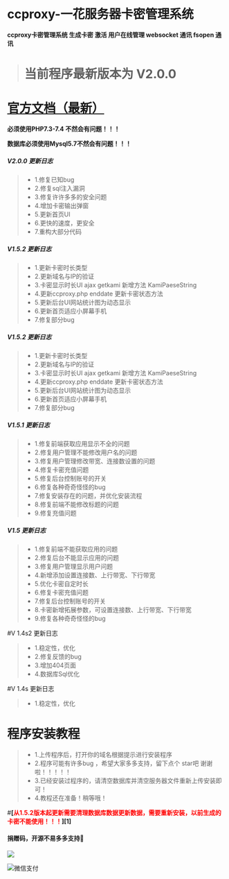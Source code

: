 # ccproxy-一花服务器卡密管理系统
**ccproxy卡密管理系统 生成卡密 激活 用户在线管理 websocket 通讯 fsopen 通讯** 

># 当前程序最新版本为 **V2.0.0**

# [**官方文档（最新）**](https://yeuxuan.github.io/ccproxy_kami/#/)

**必须使用PHP7.3-7.4 不然会有问题！！！**

**数据库必须使用Mysql5.7不然会有问题！！！**

##### V2.0.0 更新日志

> - 1.修复已知bug
> - 2.修复sql注入漏洞
> - 3.修复许许多多的安全问题
> - 4.增加卡密输出弹窗
> - 5.更新首页UI
> - 6.更快的速度，更安全
> - 7.重构大部分代码

##### V1.5.2 更新日志

> - 1.更新卡密时长类型
> - 2.更新域名与IP的验证
> - 3.卡密显示时长UI ajax getkami 新增方法 KamiPaeseString
> - 4.更新ccproxy.php enddate 更新卡密状态方法
> - 5.更新后台UI网站统计图为动态显示
> - 6.更新首页适应小屏幕手机
> - 7.修复部分bug

##### V1.5.2 更新日志

> - 1.更新卡密时长类型
> - 2.更新域名与IP的验证
> - 3.卡密显示时长UI ajax getkami 新增方法 KamiPaeseString
> - 4.更新ccproxy.php enddate 更新卡密状态方法
> - 5.更新后台UI网站统计图为动态显示
> - 6.更新首页适应小屏幕手机
> - 7.修复部分bug

##### V1.5.1 更新日志

> - 1.修复前端获取应用显示不全的问题
> - 2.修复用户管理不能修改用户名的问题
> - 3.修复用户管理修改带宽、连接数设置的问题
> - 4.修复卡密充值问题
> - 5.修复后台控制账号的开关
> - 6.修复各种奇奇怪怪的bug
> - 7.修复安装存在的问题，并优化安装流程
> - 8.修复前端不能修改标题的问题
> - 9.修复充值问题

##### V1.5 更新日志

> - 1.修复前端不能获取应用的问题
> -  2.修复后台不能显示应用的问题
> - 3.修复用户管理显示用户问题
> - 4.新增添加设置连接数、上行带宽、下行带宽
> - 5.优化卡密自定时长
> - 6.修复卡密充值问题
> - 7.修复后台控制账号的开关
> - 8.卡密新增拓展参数，可设置连接数、上行带宽、下行带宽
> - 9.修复各种奇奇怪怪的bug

#V 1.4s2 更新日志

>* 1.稳定性，优化
>* 2.修复反馈的bug
>* 3.增加404页面
>* 4.数据库Sql优化

#V 1.4s 更新日志

>* 1.稳定性，优化

# 程序安装教程

>* 1.上传程序后，打开你的域名根据提示进行安装程序
>* 2.程序可能有许多bug ，希望大家多多支持，留下点个 star吧 谢谢啦！！！！！
>* 3.已经安装过程序的，请清空数据库并清空服务器文件重新上传安装即可！
>* 4.教程还在准备！稍等哦！

#**[<font style="color:red;">从1.5.2版本起更新需要清理数据库数据更新数据，需要重新安装，以前生成的卡密不能使用！！！</font>][1]**

#### 捐赠码，开源不易多多支持:call_me_hand:

![](http://download.vhxkx.cn//typeraimgs/微信图片_20221022184915.jpg)

![微信支付](http://download.vhxkx.cn//typeraimgs/微信图片_20221022184548.jpg)
```
